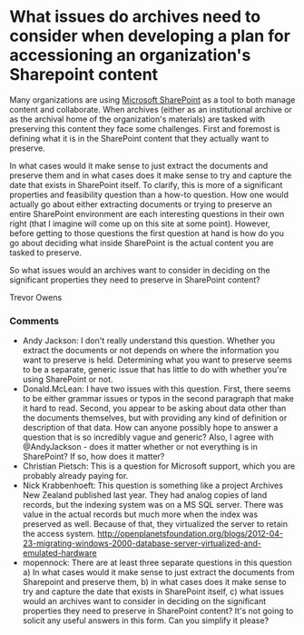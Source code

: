 What issues do archives need to consider when developing a plan for accessioning an organization's Sharepoint content
=====================
Many organizations are using [Microsoft
SharePoint](http://en.wikipedia.org/wiki/Microsoft_SharePoint) as a tool
to both manage content and collaborate. When archives (either as an
institutional archive or as the archival home of the organization's
materials) are tasked with preserving this content they face some
challenges. First and foremost is defining what it is in the SharePoint
content that they actually want to preserve.

In what cases would it make sense to just extract the documents and
preserve them and in what cases does it make sense to try and capture
the date that exists in SharePoint itself. To clarify, this is more of a
significant properties and feasibility question than a how-to question.
How one would actually go about either extracting documents or trying to
preserve an entire SharePoint environment are each interesting questions
in their own right (that I imagine will come up on this site at some
point). However, before getting to those questions the first question at
hand is how do you go about deciding what inside SharePoint is the
actual content you are tasked to preserve.

So what issues would an archives want to consider in deciding on the
significant properties they need to preserve in SharePoint content?

Trevor Owens

### Comments ###
* Andy Jackson: I don't really understand this question. Whether you extract the
documents or not depends on where the information you want to preserve
is held. Determining what you want to preserve seems to be a separate,
generic issue that has little to do with whether you're using SharePoint
or not.
* Donald.McLean: I have two issues with this question. First, there seems to be either
grammar issues or typos in the second paragraph that make it hard to
read. Second, you appear to be asking about data other than the
documents themselves, but with providing any kind of definition or
description of that data. How can anyone possibly hope to answer a
question that is so incredibly vague and generic? Also, I agree with
@AndyJackson - does it matter whether or not everything is in
SharePoint? If so, how does it matter?
* Christian Pietsch: This is a question for Microsoft support, which you are probably already
paying for.
* Nick Krabbenhoeft: This question is something like a project Archives New Zealand published
last year. They had analog copies of land records, but the indexing
system was on a MS SQL server. There was value in the actual records but
much more when the index was preserved as well. Because of that, they
virtualized the server to retain the access system.
http://openplanetsfoundation.org/blogs/2012-04-23-migrating-windows-2000-database-server-virtualized-and-emulated-hardware
* mopennock: There are at least three separate questions in this question a) In what
cases would it make sense to just extract the documents from Sharepoint
and preserve them, b) in what cases does it make sense to try and
capture the date that exists in SharePoint itself, c) what issues would
an archives want to consider in deciding on the significant properties
they need to preserve in SharePoint content? It's not going to solicit
any useful answers in this form. Can you simplify it please?


